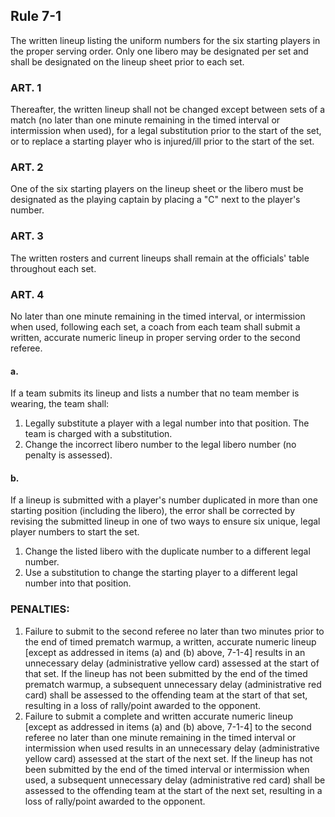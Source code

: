 <!-- Section: Rule 7-1 -->

## Rule 7-1

The written lineup listing the uniform numbers for the six starting players in the proper serving order. Only one libero may be designated per set and shall be designated on the lineup sheet prior to each set.

### ART. 1

Thereafter, the written lineup shall not be changed except between sets of a match (no later than one minute remaining in the timed interval or intermission when used), for a legal substitution prior to the start of the set, or to replace a starting player who is injured/ill prior to the start of the set.

### ART. 2

One of the six starting players on the lineup sheet or the libero must be designated as the playing captain by placing a "C" next to the player's number.

### ART. 3

The written rosters and current lineups shall remain at the officials' table throughout each set.

### ART. 4

No later than one minute remaining in the timed interval, or intermission when used, following each set, a coach from each team shall submit a written, accurate numeric lineup in proper serving order to the second referee.

#### a.

If a team submits its lineup and lists a number that no team member is wearing, the team shall:

1. Legally substitute a player with a legal number into that position. The team is charged with a substitution.
2. Change the incorrect libero number to the legal libero number (no penalty is assessed).

#### b.

If a lineup is submitted with a player's number duplicated in more than one starting position (including the libero), the error shall be corrected by revising the submitted lineup in one of two ways to ensure six unique, legal player numbers to start the set.

1. Change the listed libero with the duplicate number to a different legal number.
2. Use a substitution to change the starting player to a different legal number into that position.

### PENALTIES:

1. Failure to submit to the second referee no later than two minutes prior to the end of timed prematch warmup, a written, accurate numeric lineup [except as addressed in items (a) and (b) above, 7-1-4] results in an unnecessary delay (administrative yellow card) assessed at the start of that set. If the lineup has not been submitted by the end of the timed prematch warmup, a subsequent unnecessary delay (administrative red card) shall be assessed to the offending team at the start of that set, resulting in a loss of rally/point awarded to the opponent.
2. Failure to submit a complete and written accurate numeric lineup [except as addressed in items (a) and (b) above, 7-1-4] to the second referee no later than one minute remaining in the timed interval or intermission when used results in an unnecessary delay (administrative yellow card) assessed at the start of the next set. If the lineup has not been submitted by the end of the timed interval or intermission when used, a subsequent unnecessary delay (administrative red card) shall be assessed to the offending team at the start of the next set, resulting in a loss of rally/point awarded to the opponent.
